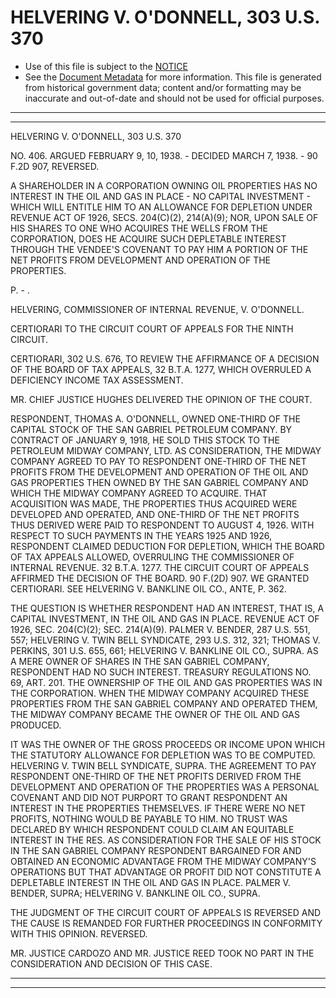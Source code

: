 ---
---

# HELVERING V. O'DONNELL, 303 U.S. 370

* Use of this file is subject to the [NOTICE](https://github.com/publicdocs/notice/blob/master/NOTICE)
* See the [Document Metadata](../../../) for more information.
  This file is generated from historical government data; content and/or formatting may be inaccurate and out-of-date and should not be used for official purposes.

----------
----------

HELVERING V. O'DONNELL, 303 U.S. 370

NO. 406.  ARGUED FEBRUARY 9, 10, 1938.  - DECIDED MARCH 7, 1938.  - 90 F.2D 907, REVERSED.

A SHAREHOLDER IN A CORPORATION OWNING OIL PROPERTIES HAS NO INTEREST IN THE OIL AND GAS IN PLACE - NO CAPITAL INVESTMENT - WHICH WILL ENTITLE HIM TO AN ALLOWANCE FOR DEPLETION UNDER REVENUE ACT OF 1926, SECS. 204(C)(2), 214(A)(9); NOR, UPON SALE OF HIS SHARES TO ONE WHO ACQUIRES THE WELLS FROM THE CORPORATION, DOES HE ACQUIRE SUCH DEPLETABLE INTEREST THROUGH THE VENDEE'S COVENANT TO PAY HIM A PORTION OF THE NET PROFITS FROM DEVELOPMENT AND OPERATION OF THE PROPERTIES.

P. - .

HELVERING, COMMISSIONER OF INTERNAL REVENUE, V. O'DONNELL.

CERTIORARI TO THE CIRCUIT COURT OF APPEALS FOR THE NINTH CIRCUIT.

CERTIORARI, 302 U.S. 676, TO REVIEW THE AFFIRMANCE OF A DECISION OF THE BOARD OF TAX APPEALS, 32 B.T.A. 1277, WHICH OVERRULED A DEFICIENCY INCOME TAX ASSESSMENT.

MR. CHIEF JUSTICE HUGHES DELIVERED THE OPINION OF THE COURT.

RESPONDENT, THOMAS A. O'DONNELL, OWNED ONE-THIRD OF THE CAPITAL STOCK OF THE SAN GABRIEL PETROLEUM COMPANY.  BY CONTRACT OF JANUARY 9, 1918, HE SOLD THIS STOCK TO THE PETROLEUM MIDWAY COMPANY, LTD.  AS CONSIDERATION, THE MIDWAY COMPANY AGREED TO PAY TO RESPONDENT ONE-THIRD OF THE NET PROFITS FROM THE DEVELOPMENT AND OPERATION OF THE OIL AND GAS PROPERTIES THEN OWNED BY THE SAN GABRIEL COMPANY AND WHICH THE MIDWAY COMPANY AGREED TO ACQUIRE.  THAT ACQUISITION WAS MADE, THE PROPERTIES THUS ACQUIRED WERE DEVELOPED AND OPERATED, AND ONE-THIRD OF THE NET PROFITS THUS DERIVED WERE PAID TO RESPONDENT TO AUGUST 4, 1926.  WITH RESPECT TO SUCH PAYMENTS IN THE YEARS 1925 AND 1926, RESPONDENT CLAIMED DEDUCTION FOR DEPLETION, WHICH THE BOARD OF TAX APPEALS ALLOWED, OVERRULING THE COMMISSIONER OF INTERNAL REVENUE.  32 B.T.A. 1277.  THE CIRCUIT COURT OF APPEALS AFFIRMED THE DECISION OF THE BOARD.  90 F.(2D) 907.  WE GRANTED CERTIORARI.  SEE HELVERING V. BANKLINE OIL CO., ANTE, P. 362.

THE QUESTION IS WHETHER RESPONDENT HAD AN INTEREST, THAT IS, A CAPITAL INVESTMENT, IN THE OIL AND GAS IN PLACE.  REVENUE ACT OF 1926, SEC. 204(C)(2); SEC. 214(A)(9).  PALMER V. BENDER, 287 U.S. 551, 557; HELVERING V. TWIN BELL SYNDICATE, 293 U.S. 312, 321; THOMAS V. PERKINS, 301 U.S. 655, 661; HELVERING V. BANKLINE OIL CO., SUPRA.  AS A MERE OWNER OF SHARES IN THE SAN GABRIEL COMPANY, RESPONDENT HAD NO SUCH INTEREST.  TREASURY REGULATIONS NO. 69, ART. 201.  THE OWNERSHIP OF THE OIL AND GAS PROPERTIES WAS IN THE CORPORATION.  WHEN THE MIDWAY COMPANY ACQUIRED THESE PROPERTIES FROM THE SAN GABRIEL COMPANY AND OPERATED THEM, THE MIDWAY COMPANY BECAME THE OWNER OF THE OIL AND GAS PRODUCED.

IT WAS THE OWNER OF THE GROSS PROCEEDS OR INCOME UPON WHICH THE STATUTORY ALLOWANCE FOR DEPLETION WAS TO BE COMPUTED.  HELVERING V. TWIN BELL SYNDICATE, SUPRA. THE AGREEMENT TO PAY RESPONDENT ONE-THIRD OF THE NET PROFITS DERIVED FROM THE DEVELOPMENT AND OPERATION OF THE PROPERTIES WAS A PERSONAL COVENANT AND DID NOT PURPORT TO GRANT RESPONDENT AN INTEREST IN THE PROPERTIES THEMSELVES.  IF THERE WERE NO NET PROFITS, NOTHING WOULD BE PAYABLE TO HIM.  NO TRUST WAS DECLARED BY WHICH RESPONDENT COULD CLAIM AN EQUITABLE INTEREST IN THE RES.  AS CONSIDERATION FOR THE SALE OF HIS STOCK IN THE SAN GABRIEL COMPANY RESPONDENT BARGAINED FOR AND OBTAINED AN ECONOMIC ADVANTAGE FROM THE MIDWAY COMPANY'S OPERATIONS BUT THAT ADVANTAGE OR PROFIT DID NOT CONSTITUTE A DEPLETABLE INTEREST IN THE OIL AND GAS IN PLACE.  PALMER V. BENDER, SUPRA; HELVERING V. BANKLINE OIL CO., SUPRA.

THE JUDGMENT OF THE CIRCUIT COURT OF APPEALS IS REVERSED AND THE CAUSE IS REMANDED FOR FURTHER PROCEEDINGS IN CONFORMITY WITH THIS OPINION.  REVERSED.

MR. JUSTICE CARDOZO AND MR. JUSTICE REED TOOK NO PART IN THE CONSIDERATION AND DECISION OF THIS CASE.


----------
----------

